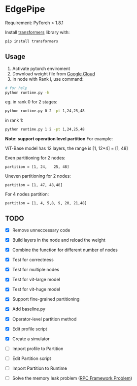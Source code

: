 # EdgePipe
Requirement:
PyTorch > 1.8.1

Install [transformers](https://huggingface.co/transformers/installation.html) library with:
```sh
pip install transformers
```


## Usage
1. Activate pytorch enviroment
2. Download weight file from [Google Cloud](https://console.cloud.google.com/storage/browser/vit_models;tab=objects?pageState=(%22StorageObjectListTable%22:(%22f%22:%22%255B%255D%22))&prefix=&forceOnObjectsSortingFiltering=false)
3. In node with Rank i, use command:

```sh
# for help
python runtime.py -h
```
eg. in rank 0 for 2 stages:

```sh
python runtime.py 0 2 -pt 1,24,25,48
```
in rank 1:

```sh
python runtime.py 1 2 -pt 1,24,25,48
```

**Note: support operation level partition**
For example:

ViT-Base model has 12 layers, the range is [1, 12*4] = [1, 48]

Even partitioning for 2 nodes:
```
partition = [1, 24,   25, 48]
```
Uneven partitioning for 2 nodes:

```
partition = [1, 47, 48,48]
```

For 4 nodes partition:

```
partition = [1, 4, 5,8, 9, 20, 21,48]
```



## TODO

- [x] Remove unneccessary code
- [x] Build layers in the node and reload the weight 
- [x] Combine the function for different number of nodes
- [x] Test for correctness
- [x] Test for multiple nodes 
- [x] Test for vit-large model
- [x] Test for vit-huge model
- [x] Support fine-grained partitioning
- [x] Add baseline.py   
- [x] Operator-level partition method
- [x] Edit profile script
- [x] Create a simulator 
- [ ] Import profile to Partition
- [ ] Edit Partition script
- [ ] Import Partition to Runtime
- [ ] Solve the memory leak problem ([RPC Framework Problem](https://github.com/pytorch/pytorch/issues/61920#issuecomment-886345414))


